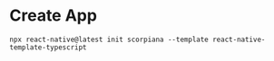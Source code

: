 # Create App

```
npx react-native@latest init scorpiana --template react-native-template-typescript
```
